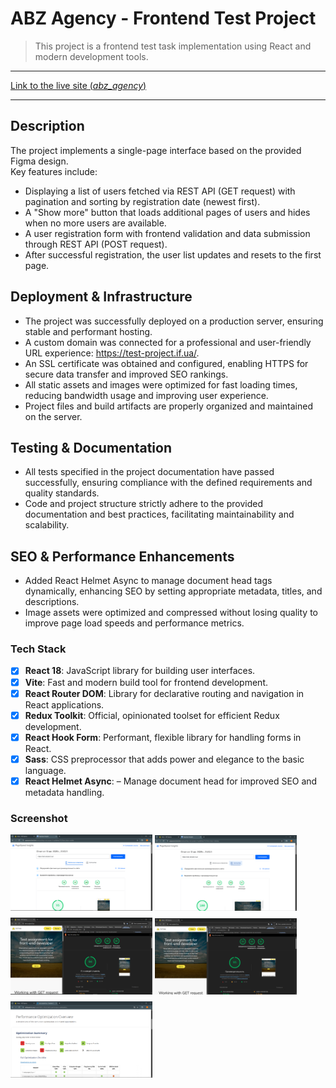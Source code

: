 # ABZ Agency - Frontend Test Project  
> This project is a frontend test task implementation using React and modern development tools.

---

[Link to the live site (*abz_agency*)](https://test-project.if.ua/)

---

## Description  
The project implements a single-page interface based on the provided Figma design.  
Key features include:

* Displaying a list of users fetched via REST API (GET request) with pagination and sorting by registration date (newest first).  
* A "Show more" button that loads additional pages of users and hides when no more users are available.  
* A user registration form with frontend validation and data submission through REST API (POST request).  
* After successful registration, the user list updates and resets to the first page.

## Deployment & Infrastructure
* The project was successfully deployed on a production server, ensuring stable and performant hosting.
* A custom domain was connected for a professional and user-friendly URL experience: https://test-project.if.ua/.
* An SSL certificate was obtained and configured, enabling HTTPS for secure data transfer and improved SEO rankings.
* All static assets and images were optimized for fast loading times, reducing bandwidth usage and improving user experience.
* Project files and build artifacts are properly organized and maintained on the server.

## Testing & Documentation
* All tests specified in the project documentation have passed successfully, ensuring compliance with the defined requirements and quality standards.
* Code and project structure strictly adhere to the provided documentation and best practices, facilitating maintainability and scalability.

## SEO & Performance Enhancements
* Added React Helmet Async to manage document head tags dynamically, enhancing SEO by setting appropriate metadata, titles, and descriptions.
* Image assets were optimized and compressed without losing quality to improve page load speeds and performance metrics.

### Tech Stack  
* [X] **React 18**: JavaScript library for building user interfaces.  
* [X] **Vite**: Fast and modern build tool for frontend development.  
* [X] **React Router DOM**: Library for declarative routing and navigation in React applications.  
* [X] **Redux Toolkit**: Official, opinionated toolset for efficient Redux development.  
* [X] **React Hook Form**: Performant, flexible library for handling forms in React.  
* [X] **Sass**: CSS preprocessor that adds power and elegance to the basic language.
* [X] **React Helmet Async**: – Manage document head for improved SEO and metadata handling.

### Screenshot
<div style="display: flex; flex-direction: column;  gap: 8px">
    <div>
        <img src="./public/screenshots/pageSpeed_mobile.PNG" width="45%">
        <img src="./public/screenshots/pageSpeed_desktop.PNG" width="45%" >
    </div>
    <div>
        <img src="./public/screenshots/Lighthouse_mobile.PNG" width="45%" >
        <img src="./public/screenshots/Lighthouse_desktop.PNG" width="45%" >
    </div>
    <div>
        <img src="./public/screenshots/webpagetestAAAAA.PNG" width="45%">
    </div>
</div>

